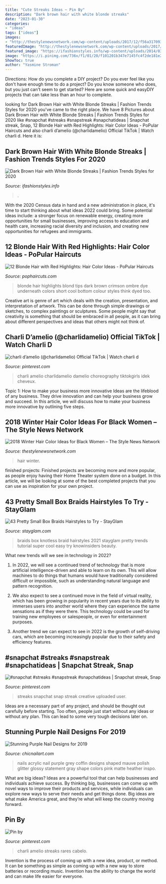 ```yaml
---
title: "Cute Streaks Ideas ~ Pin By"
description: "Dark brown hair with white blonde streaks"
date: "2023-01-30"
categories:
- "ideas"
tags: ["ideas"]
images:
- "http://thestylenewsnetwork.com/wp-content/uploads/2017/12/f56a31709332cc37e7fbe5731a0e242d.jpg"
featuredImage: "http://thestylenewsnetwork.com/wp-content/uploads/2017/12/f56a31709332cc37e7fbe5731a0e242d.jpg"
featured_image: "https://ifashionstyles.info/wp-content/uploads/2014/03/dark-brown-hair-with-white-blonde-streaks-207x300.jpg"
image: "https://i.pinimg.com/736x/f1/01/20/f101201b347e7145fc4f2de181e218eb.jpg"
ShowToc: true
author: "Yasmine Stroman"
---
```



Directions: How do you complete a DIY project?
Do you ever feel like you don't have enough time to do a project? Do you know someone who does, but you just can't seem to get started? Here are some quick and easyDIY projects that can take less than an hour to complete.

	

		
looking for Dark Brown Hair with White Blonde Streaks | Fashion Trends Styles for 2020 you've came to the right place. We have 8 Pictures about Dark Brown Hair with White Blonde Streaks | Fashion Trends Styles for 2020 like #snapchat #streaks #snapstreak #snapchatideas | Snapchat streak, Snap, 12 Blonde Hair with Red Highlights: Hair Color Ideas - PoPular Haircuts and also charli d’amelio (@charlidamelio) Official TikTok | Watch charli d. Here it is:
		
    
## Dark Brown Hair With White Blonde Streaks | Fashion Trends Styles For 2020

<img loading=lazy src="https://ifashionstyles.info/wp-content/uploads/2014/03/dark-brown-hair-with-white-blonde-streaks-207x300.jpg" onerror="this.onerror=null;this.src='https://tse4.mm.bing.net/th?id=OIP.0CTNYjNf-MyD154T90tUsAHaKu&amp;pid=15.1';" alt="Dark Brown Hair with White Blonde Streaks | Fashion Trends Styles for 2020">

_Source: ifashionstyles.info_

>. 

	

With the 2020 Census data in hand and a new administration in place, it's time to start thinking about what ideas 2022 could bring. Some potential ideas include: a stronger focus on renewable energy, creating more opportunities for small businesses, improving access to education and health care, increasing racial diversity and inclusion, and creating new opportunities for refugees and immigrants.

    
## 12 Blonde Hair With Red Highlights: Hair Color Ideas - PoPular Haircuts

<img loading=lazy src="http://pophaircuts.com/images/2015/09/blonde-hair-with-red-highlights-long-hair-color-ideas5.jpg" onerror="this.onerror=null;this.src='https://tse3.mm.bing.net/th?id=OIP.WMoy3zJ1bNxFmf6jnRCtNgHaJ7&amp;pid=15.1';" alt="12 Blonde Hair with Red Highlights: Hair Color Ideas - PoPular Haircuts">

_Source: pophaircuts.com_

>blonde hair highlights blond tips dark brown crimson ombre dye underneath colors short cool bottom colour styles think dyed too. 

	

Creative art is genre of art which deals with the creation, presentation, and interpretation of artwork. This can be done through simple drawings or sketches, to complex paintings or sculptures. Some people might say that creativity is something that should be embraced in all people, as it can bring about different perspectives and ideas that others might not think of.

    
## Charli D’amelio (@charlidamelio) Official TikTok | Watch Charli D

<img loading=lazy src="https://i.pinimg.com/736x/5a/be/72/5abe7251ac3beebe00e72023397d1016.jpg" onerror="this.onerror=null;this.src='https://tse4.mm.bing.net/th?id=OIP.zxNAXsgrdsOPjExXQlyLpQHaNK&amp;pid=15.1';" alt="charli d’amelio (@charlidamelio) Official TikTok | Watch charli d">

_Source: pinterest.com_

>charli amelio charlidamelio damelio choreography tiktokgirls idek cheveux. 

	

Topic 1: How to make your business more innovative
Ideas are the lifeblood of any business. They drive innovation and can help your business grow and succeed. In this article, we will discuss how to make your business more innovative by outlining five steps.

    
## 2018 Winter Hair Color Ideas For Black Women – The Style News Network

<img loading=lazy src="http://thestylenewsnetwork.com/wp-content/uploads/2017/12/f56a31709332cc37e7fbe5731a0e242d.jpg" onerror="this.onerror=null;this.src='https://tse3.mm.bing.net/th?id=OIP.6eWacIvF7zx2fKMLkh6OPQHaNK&amp;pid=15.1';" alt="2018 Winter Hair Color Ideas for Black Women – The Style News Network">

_Source: thestylenewsnetwork.com_

>hair winter. 

	

finished projects:
Finished projects are becoming more and more popular, as people enjoy having their Home Theater system done on a budget. In this article, we will be looking at some of the best completed projects that you can use as inspiration for your own project.

    
## 43 Pretty Small Box Braids Hairstyles To Try - StayGlam

<img loading=lazy src="https://stayglam.com/wp-content/uploads/2019/12/Small-Box-Braids.jpg" onerror="this.onerror=null;this.src='https://tse2.mm.bing.net/th?id=OIP.n0-9aYCiCJVIFvdNuZZDmgHaEf&amp;pid=15.1';" alt="43 Pretty Small Box Braids Hairstyles to Try - StayGlam">

_Source: stayglam.com_

>braids box knotless braid hairstyles 2021 stayglam pretty trends tutorial super cool easy try knowinsiders beauty. 

	

What new trends will we see in technology in 2022?
1. In 2022, we will see a continued trend of technology that is more artificial intelligence-driven and able to learn on its own. This will allow machines to do things that humans would have traditionally considered difficult or impossible, such as understanding natural language and pattern recognition.
2. We also expect to see a continued move in the field of virtual reality, which has been growing in popularity in recent years due to its ability to immerses users into another world where they can experience the same sensations as if they were there. This technology could be used for training new employees or salespeople, or even for entertainment purposes.

3. Another trend we can expect to see in 2022 is the growth of self-driving cars, which are becoming increasingly popular due to their safety and efficiency features.

    
## #snapchat #streaks #snapstreak #snapchatideas | Snapchat Streak, Snap

<img loading=lazy src="https://i.pinimg.com/736x/39/90/4a/39904a67e1bb1cd79dee26de18e36bff.jpg" onerror="this.onerror=null;this.src='https://tse2.mm.bing.net/th?id=OIP.8SsNJ65N1jk7Yyk6jL0o_AHaNK&amp;pid=15.1';" alt="#snapchat #streaks #snapstreak #snapchatideas | Snapchat streak, Snap">

_Source: pinterest.com_

>streaks snapchat snap streak creative uploaded user. 

	

Ideas are a necessary part of any project, and should be thought out carefully before starting. Too often, people just start without any ideas or without any plan. This can lead to some very tough decisions later on.

    
## Stunning Purple Nail Designs For 2019

<img loading=lazy src="http://chicnailart.com/wp-content/uploads/2019/01/Purple-Nail-Designs-Mauve-with-Statement-Nail.jpg" onerror="this.onerror=null;this.src='https://tse3.mm.bing.net/th?id=OIP.Em7n6J8SRr3Voe4Qa4VUtgHaJ4&amp;pid=15.1';" alt="Stunning Purple Nail Designs for 2019">

_Source: chicnailart.com_

>nails acrylic nail purple grey coffin designs shaped mauve polish glitter glossy statement gray shape colors pink matte heather inspo. 

	

What are big ideas?
Ideas are a powerful tool that can help businesses and individuals achieve success. By thinking big, businesses can come up with novel ways to improve their products and services, while individuals can explore new ways to serve their needs and get things done. Big ideas are what make America great, and they’re what will keep the country moving forward.

    
## Pin By

<img loading=lazy src="https://i.pinimg.com/736x/f1/01/20/f101201b347e7145fc4f2de181e218eb.jpg" onerror="this.onerror=null;this.src='https://tse3.mm.bing.net/th?id=OIP.DJtdw_JsWOKJK5O1yhEbfgHaHa&amp;pid=15.1';" alt="Pin by">

_Source: pinterest.com_

>charli amelio streaks rares cabelo. 

	

Invention is the process of coming up with a new idea, product, or method. It can be something as simple as coming up with a new way to store batteries or recording music. Invention has the ability to change the world and can make life easier for everyone.

